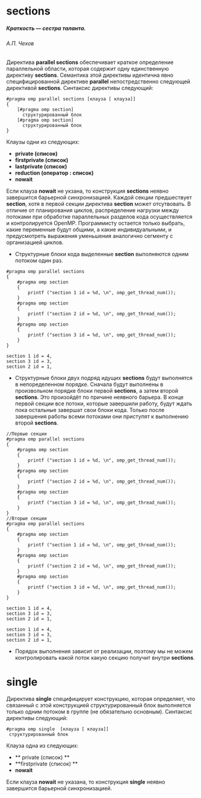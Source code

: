# sections

##### *Краткость — сестра таланта.*
###### А.П. Чехов

Директива **parallel sections** обеспечивает краткое определение параллельной области, которая содержит одну единственную директиву **sections**. Семантика этой директивы идентична явно специфицированной директиве **parallel** непостредственно следующей директивой **sections**. Синтаксис директивы следующий:
```
#pragma omp parallel sections [клауза [ клауза]]
{
    [#pragma omp section]
      структурированный блок
    [#pragma omp section]
      структурированный блок
}
```
Клаузы одни из следующих:

* **private (список)**   
* **firstprivate (список)**  
* **lastprivate (список)**
* **reduction (оператор : список)**
* **nowait**

Если клауза **nowait** не укзана, то конструкция **sections** неявно завершится барьерной синхронизацией. Каждой секции предшествует **section**, хотя в первой секции директива **section** может отсутвовать. В отличие от планирования циклов, распределение нагрузки между потоками при обработке параллельных разделов кода осуществляется и контролируется OpenMP. Программисту остается только выбрать, какие переменные будут общими, а какие индивидуальными, и предусмотреть выражения уменьшения аналогично сегменту с организацией циклов.

* Структурные блоки кода выделенные **section** выполняются одним потоком один раз.


```
#pragma omp parallel sections
{
    #pragma omp section
    {
        printf ("section 1 id = %d, \n", omp_get_thread_num()); 
    }
    #pragma omp section
    {
        printf ("section 2 id = %d, \n", omp_get_thread_num());
    }
    #pragma omp section
    {
        printf ("section 3 id = %d, \n", omp_get_thread_num());
    }
}
```
```
section 1 id = 4,
section 3 id = 3,
section 2 id = 1,
```
* Структурные блоки двух подряд идущих **sections** будут выполнятся в непоределенном порядке. Сначала будут выполнены в произвольном порядке блоки первой **sections**, а затем второй **sections**. Это произойдёт по причине неявного барьера. В конце первой секции все потоки, которые завершили работу, будут ждать пока остальные завершат свои блоки кода. Только после завершения работы всеми потоками они приступят к выполнению второй **sections**.

```
//Первые секции
#pragma omp parallel sections
{
    #pragma omp section
    {
        printf ("section 1 id = %d, \n", omp_get_thread_num()); 
    }
    #pragma omp section
    {
        printf ("section 2 id = %d, \n", omp_get_thread_num());
    }
    #pragma omp section
    {
        printf ("section 3 id = %d, \n", omp_get_thread_num());
    }
}
//Вторые секции
#pragma omp parallel sections
{
    #pragma omp section
    {
        printf ("section 1 id = %d, \n", omp_get_thread_num()); 
    }
    #pragma omp section
    {
        printf ("section 2 id = %d, \n", omp_get_thread_num());
    }
    #pragma omp section
    {
        printf ("section 3 id = %d, \n", omp_get_thread_num());
    }
}
```

```
section 1 id = 4,
section 3 id = 3,
section 2 id = 1,

section 1 id = 4,
section 3 id = 3,
section 2 id = 1,
```
* Порядок выполнения зависит от реализации, поэтому мы не можем контролировать какой поток какую секцию получит внутри **sections**.

# single

Директива **single** специфицирует конструкцию, которая определяет, что связанный с этой конструкцией структурированный блок выполняется только одним потоком в группе (не обязательно основным). Синтаксис директивы следующий:


```
#pragma omp single  [клауза [ клауза]]
 структурированный блок
```
Клауза одна из следующих:

* ** private (список) **
* **firstprivate (список) **
* **nowait**

Если клауза **nowait** не указана, то конструкция **single** неявно завершится барьерной синхронизацией.